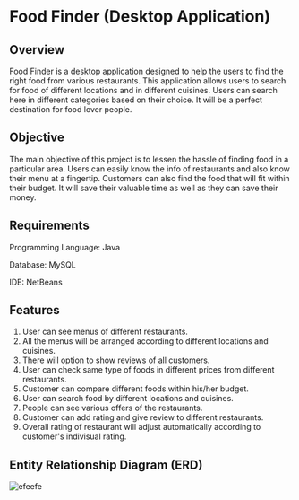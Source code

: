 # Food Finder (Desktop Application)

## Overview
Food Finder is a desktop application designed to help the users to find the right food from various restaurants. This application allows users to search for food of different locations and in different cuisines. Users can search here in different categories based on their choice. It will be a perfect destination for food lover people.

## Objective
The main objective of this project is to lessen the hassle of finding food in a particular area. Users can easily know the info of restaurants and also know their menu at a fingertip. Customers can also find the food that will fit within their budget. It will save their valuable time as well as they can save their money. 

## Requirements

Programming Language: Java

Database: MySQL

IDE: NetBeans 

## Features

1. User can see menus of different restaurants. 
2. All the menus will be arranged according to different locations and cuisines.  
3. There will option to show reviews of all customers.
4. User can check same type of foods in different prices from different restaurants.
5. Customer can compare different foods within his/her budget. 
6. User can search food by different locations and cuisines.
7. People can see various offers of the restaurants.
7. Customer can add rating and give review to different restaurants.
8. Overall rating of restaurant will adjust automatically according to customer's indivisual rating.  

## Entity Relationship Diagram (ERD)

![efeefe](https://user-images.githubusercontent.com/30154496/82139814-75d43780-984c-11ea-9d63-6ec1ce5e3cd0.jpg)
